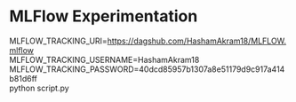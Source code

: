 # MLFlow Experimentation 

MLFLOW_TRACKING_URI=https://dagshub.com/HashamAkram18/MLFLOW.mlflow \
MLFLOW_TRACKING_USERNAME=HashamAkram18 \
MLFLOW_TRACKING_PASSWORD=40dcd85957b1307a8e51179d9c917a414b81d6ff \
python script.py